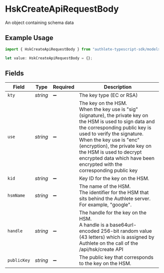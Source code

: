 # HskCreateApiRequestBody

An object containing schema data

## Example Usage

```typescript
import { HskCreateApiRequestBody } from "authlete-typescript-sdk/models/operations";

let value: HskCreateApiRequestBody = {};
```

## Fields

| Field                                                                                                                                                                                                                                                                                                                                           | Type                                                                                                                                                                                                                                                                                                                                            | Required                                                                                                                                                                                                                                                                                                                                        | Description                                                                                                                                                                                                                                                                                                                                     |
| ----------------------------------------------------------------------------------------------------------------------------------------------------------------------------------------------------------------------------------------------------------------------------------------------------------------------------------------------- | ----------------------------------------------------------------------------------------------------------------------------------------------------------------------------------------------------------------------------------------------------------------------------------------------------------------------------------------------- | ----------------------------------------------------------------------------------------------------------------------------------------------------------------------------------------------------------------------------------------------------------------------------------------------------------------------------------------------- | ----------------------------------------------------------------------------------------------------------------------------------------------------------------------------------------------------------------------------------------------------------------------------------------------------------------------------------------------- |
| `kty`                                                                                                                                                                                                                                                                                                                                           | *string*                                                                                                                                                                                                                                                                                                                                        | :heavy_minus_sign:                                                                                                                                                                                                                                                                                                                              | The key type (EC or RSA)<br/>                                                                                                                                                                                                                                                                                                                   |
| `use`                                                                                                                                                                                                                                                                                                                                           | *string*                                                                                                                                                                                                                                                                                                                                        | :heavy_minus_sign:                                                                                                                                                                                                                                                                                                                              | The key on the HSM. <br/>When the key use is "sig" (signature), the private key on the HSM is used to sign data and the corresponding public key is used to verify the signature.<br/>When the key use is "enc" (encryption), the private key on the HSM is used to decrypt encrypted data which have been encrypted with the corresponding public key<br/> |
| `kid`                                                                                                                                                                                                                                                                                                                                           | *string*                                                                                                                                                                                                                                                                                                                                        | :heavy_minus_sign:                                                                                                                                                                                                                                                                                                                              | Key ID for the key on the HSM.<br/>                                                                                                                                                                                                                                                                                                             |
| `hsmName`                                                                                                                                                                                                                                                                                                                                       | *string*                                                                                                                                                                                                                                                                                                                                        | :heavy_minus_sign:                                                                                                                                                                                                                                                                                                                              | The name of the HSM.<br/>The identifier for the HSM that sits behind the Authlete server. For example, "google".<br/>                                                                                                                                                                                                                           |
| `handle`                                                                                                                                                                                                                                                                                                                                        | *string*                                                                                                                                                                                                                                                                                                                                        | :heavy_minus_sign:                                                                                                                                                                                                                                                                                                                              | The handle for the key on the HSM.<br/>A handle is a base64url-encoded 256-bit random value (43 letters) which is assigned by Authlete on the call of the /api/hsk/create API<br/>                                                                                                                                                              |
| `publicKey`                                                                                                                                                                                                                                                                                                                                     | *string*                                                                                                                                                                                                                                                                                                                                        | :heavy_minus_sign:                                                                                                                                                                                                                                                                                                                              | The public key that corresponds to the key on the HSM.<br/>                                                                                                                                                                                                                                                                                     |